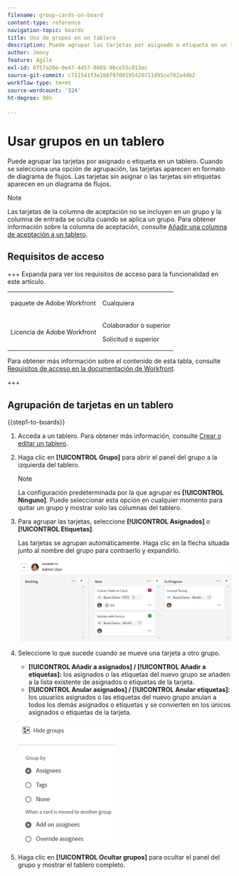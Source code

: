 ```yaml
---
filename: group-cards-on-board
content-type: reference
navigation-topic: boards
title: Uso de grupos en un tablero
description: Puede agrupar las tarjetas por asignado o etiqueta en un tablero. Cuando se selecciona una opción de agrupación, las tarjetas aparecen en formato de diagrama de flujos.
author: Jenny
feature: Agile
exl-id: 6f57a20e-0e47-4457-8605-9bce55c013ec
source-git-commit: c711541f3e166f9700195420711d95ce782a44b2
workflow-type: tm+mt
source-wordcount: '324'
ht-degree: 96%

---
```


# Usar grupos en un tablero

Puede agrupar las tarjetas por asignado o etiqueta en un tablero. Cuando se selecciona una opción de agrupación, las tarjetas aparecen en formato de diagrama de flujos. Las tarjetas sin asignar o las tarjetas sin etiquetas aparecen en un diagrama de flujos.

>[!NOTE]
>
>Las tarjetas de la columna de aceptación no se incluyen en un grupo y la columna de entrada se oculta cuando se aplica un grupo. Para obtener información sobre la columna de aceptación, consulte [Añadir una columna de aceptación a un tablero](/help/quicksilver/agile/use-boards-agile-planning-tools/add-intake-column-to-board.md).

## Requisitos de acceso

+++ Expanda para ver los requisitos de acceso para la funcionalidad en este artículo.

<table style="table-layout:auto"> 
 <col> 
 <col> 
 <tbody> 
  <tr> 
   <td role="rowheader">paquete de Adobe Workfront</td> 
   <td> <p>Cualquiera</p> </td> 
  </tr> 
  <tr> 
   <td role="rowheader">Licencia de Adobe Workfront</td> 
   <td> 
   <p>Colaborador o superior</p> 
   <p>Solicitud o superior</p>
   </td> 
  </tr> 
 </tbody> 
</table>

Para obtener más información sobre el contenido de esta tabla, consulte [Requisitos de acceso en la documentación de Workfront](/help/quicksilver/administration-and-setup/add-users/access-levels-and-object-permissions/access-level-requirements-in-documentation.md).

+++

## Agrupación de tarjetas en un tablero

{{step1-to-boards}}

1. Acceda a un tablero. Para obtener más información, consulte [Crear o editar un tablero](../../agile/get-started-with-boards/create-edit-board.md).
1. Haga clic en **[!UICONTROL Grupo]** para abrir el panel del grupo a la izquierda del tablero.

   >[!NOTE]
   >
   >La configuración predeterminada por la que agrupar es **[!UICONTROL Ninguno]**. Puede seleccionar esta opción en cualquier momento para quitar un grupo y mostrar solo las columnas del tablero.

1. Para agrupar las tarjetas, seleccione **[!UICONTROL Asignados]** o **[!UICONTROL Etiquetas]**.

   Las tarjetas se agrupan automáticamente. Haga clic en la flecha situada junto al nombre del grupo para contraerlo y expandirlo.

   ![Tarjetas agrupadas en un tablero](assets/group-by-assignee.png)

1. Seleccione lo que sucede cuando se mueve una tarjeta a otro grupo.

   * **[!UICONTROL Añadir a asignados] / [!UICONTROL Añadir a etiquetas]:** los asignados o las etiquetas del nuevo grupo se añaden a la lista existente de asignados o etiquetas de la tarjeta.
   * **[!UICONTROL Anular asignados] / [!UICONTROL Anular etiquetas]:** los usuarios asignados o las etiquetas del nuevo grupo anulan a todos los demás asignados o etiquetas y se convierten en los únicos asignados o etiquetas de la tarjeta.

   ![[!UICONTROL Agrupar por opciones]](assets/group-by-rail.png)

1. Haga clic en **[!UICONTROL Ocultar grupos]** para ocultar el panel del grupo y mostrar el tablero completo.

